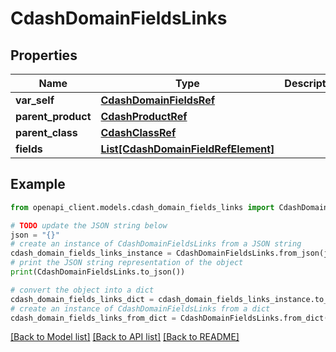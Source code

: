 # CdashDomainFieldsLinks


## Properties

Name | Type | Description | Notes
------------ | ------------- | ------------- | -------------
**var_self** | [**CdashDomainFieldsRef**](CdashDomainFieldsRef.md) |  | [optional] 
**parent_product** | [**CdashProductRef**](CdashProductRef.md) |  | [optional] 
**parent_class** | [**CdashClassRef**](CdashClassRef.md) |  | [optional] 
**fields** | [**List[CdashDomainFieldRefElement]**](CdashDomainFieldRefElement.md) |  | [optional] 

## Example

```python
from openapi_client.models.cdash_domain_fields_links import CdashDomainFieldsLinks

# TODO update the JSON string below
json = "{}"
# create an instance of CdashDomainFieldsLinks from a JSON string
cdash_domain_fields_links_instance = CdashDomainFieldsLinks.from_json(json)
# print the JSON string representation of the object
print(CdashDomainFieldsLinks.to_json())

# convert the object into a dict
cdash_domain_fields_links_dict = cdash_domain_fields_links_instance.to_dict()
# create an instance of CdashDomainFieldsLinks from a dict
cdash_domain_fields_links_from_dict = CdashDomainFieldsLinks.from_dict(cdash_domain_fields_links_dict)
```
[[Back to Model list]](../README.md#documentation-for-models) [[Back to API list]](../README.md#documentation-for-api-endpoints) [[Back to README]](../README.md)


